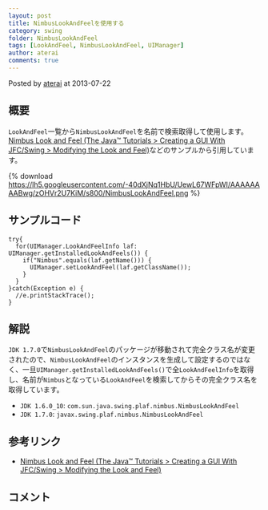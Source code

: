 ```yaml
---
layout: post
title: NimbusLookAndFeelを使用する
category: swing
folder: NimbusLookAndFeel
tags: [LookAndFeel, NimbusLookAndFeel, UIManager]
author: aterai
comments: true
---
```


Posted by [aterai](http://terai.xrea.jp/aterai.html) at 2013-07-22

## 概要
`LookAndFeel`一覧から`NimbusLookAndFeel`を名前で検索取得して使用します。[Nimbus Look and Feel (The Java™ Tutorials > Creating a GUI With JFC/Swing > Modifying the Look and Feel)](http://docs.oracle.com/javase/tutorial/uiswing/lookandfeel/nimbus.html)などのサンプルから引用しています。

{% download https://lh5.googleusercontent.com/-40dXjNq1HbU/UewL67WFpWI/AAAAAAAABwg/zOHVr2U7KiM/s800/NimbusLookAndFeel.png %}

## サンプルコード
<pre class="prettyprint"><code>try{
  for(UIManager.LookAndFeelInfo laf: UIManager.getInstalledLookAndFeels()) {
    if("Nimbus".equals(laf.getName())) {
      UIManager.setLookAndFeel(laf.getClassName());
    }
  }
}catch(Exception e) {
  //e.printStackTrace();
}
</code></pre>

## 解説
`JDK 1.7.0`で`NimbusLookAndFeel`のパッケージが移動されて完全クラス名が変更されたので、`NimbusLookAndFeel`のインスタンスを生成して設定するのではなく、一旦`UIManager.getInstalledLookAndFeels()`で全`LookAndFeelInfo`を取得し、名前が`Nimbus`となっている`LookAndFeel`を検索してからその完全クラス名を取得しています。

- `JDK 1.6.0_10`: `com.sun.java.swing.plaf.nimbus.NimbusLookAndFeel`
- `JDK 1.7.0`: `javax.swing.plaf.nimbus.NimbusLookAndFeel`

<!-- dummy comment line for breaking list -->

## 参考リンク
- [Nimbus Look and Feel (The Java™ Tutorials > Creating a GUI With JFC/Swing > Modifying the Look and Feel)](http://docs.oracle.com/javase/tutorial/uiswing/lookandfeel/nimbus.html)

<!-- dummy comment line for breaking list -->

## コメント
